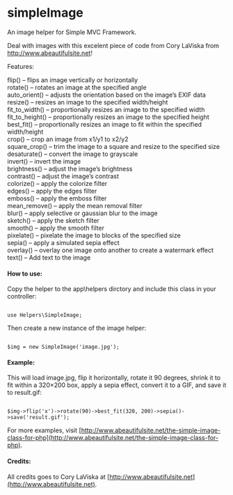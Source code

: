 # simpleImage

An image helper for Simple MVC Framework.

Deal with images with this excelent piece of code from Cory LaViska from http://www.abeautifulsite.net!

Features:

flip() – flips an image vertically or horizontally<br />
rotate() – rotates an image at the specified angle<br />
auto_orient() – adjusts the orientation based on the image’s EXIF data<br />
resize() – resizes an image to the specified width/height<br />
fit_to_width() – proportionally resizes an image to the specified width<br />
fit_to_height() – proportionally resizes an image to the specified height<br />
best_fit() – proportionally resizes an image to fit within the specified width/height<br />
crop() – crop an image from x1/y1 to x2/y2<br />
square_crop() – trim the image to a square and resize to the specified size<br />
desaturate() – convert the image to grayscale<br />
invert() – invert the image<br />
brightness() – adjust the image’s brightness<br />
contrast() – adjust the image’s contrast<br />
colorize() – apply the colorize filter<br />
edges() – apply the edges filter<br />
emboss() – apply the emboss filter<br />
mean_remove() – apply the mean removal filter<br />
blur() – apply selective or gaussian blur to the image<br />
sketch() – apply the sketch filter<br />
smooth() – apply the smooth filter<br />
pixelate() – pixelate the image to blocks of the specified size<br />
sepia() – apply a simulated sepia effect<br />
overlay() – overlay one image onto another to create a watermark effect<br />
text() – Add text to the image<br />

#### How to use:

Copy the helper to the app\helpers dirctory and include this class in your controller:

<code>
use Helpers\SimpleImage;
</code>

Then create a new instance of the image helper:

<code>
$img = new SimpleImage('image.jpg');
</code>

#### Example:

This will load image.jpg, flip it horizontally, rotate it 90 degrees, shrink it to fit within a 320×200 box, apply a sepia effect, convert it to a GIF, and save it to result.gif:

<code>
$img->flip('x')->rotate(90)->best_fit(320, 200)->sepia()->save('result.gif');
</code>

For more examples, visit [http://www.abeautifulsite.net/the-simple-image-class-for-php](http://www.abeautifulsite.net/the-simple-image-class-for-php).

#### Credits:

All credits goes to Cory LaViska at [http://www.abeautifulsite.net](http://www.abeautifulsite.net).
